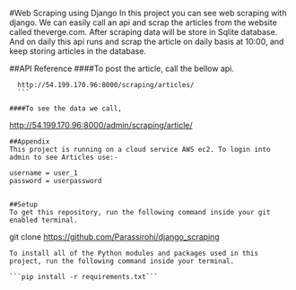 #Web Scraping using Django
In this project you can see web scraping with django. We can easily call an api and scrap the articles from the website called theverge.com. After scraping data will be store in Sqlite database. And on daily this api runs and scrap the article on daily basis at 10:00, and keep storing articles in the database.

##API Reference
####To post the article, call the bellow api.
  ```
	http://54.199.170.96:8000/scraping/articles/
	```

####To see the data we call,
```
http://54.199.170.96:8000/admin/scraping/article/
```
##Appendix
This project is running on a cloud service AWS ec2. To login into admin to see Articles use:-

username = user_1
password = userpassword


##Setup
To get this repository, run the following command inside your git enabled terminal.

```
git clone https://github.com/Parassirohi/django_scraping
```
To install all of the Python modules and packages used in this project, run the following command inside your terminal.

```pip install -r requirements.txt```
